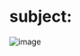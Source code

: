 # subject:
![image](https://github.com/zakaria0101echifaouy/OverTheWire-Wargames/assets/108145379/2d873bce-5609-4c08-8739-d63885cca77c)
